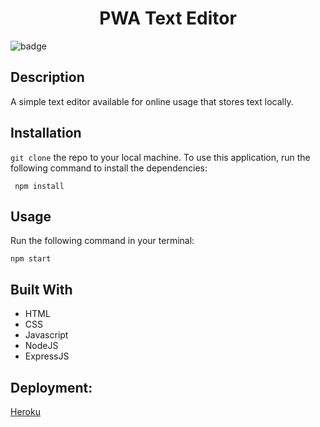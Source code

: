 <h1 align="center">PWA Text Editor</h1>

![badge](https://img.shields.io/badge/license-MIT-blue.svg)

## Description

A simple text editor available for online usage that stores text locally.

## Installation

`git clone` the repo to your local machine. To use this application, run the following command to install the dependencies:

     npm install

## Usage

Run the following command in your terminal:

    npm start

## Built With

- HTML
- CSS
- Javascript
- NodeJS
- ExpressJS

## Deployment:

[Heroku](https://pwa-text-editor-2022.herokuapp.com/)
